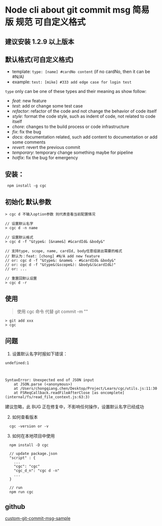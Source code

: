 # Node cli about git commit msg 简易版 规范 可自定义格式

## 建议安装 1.2.9 以上版本

## 默认格式(可自定义格式)

- template: `type: [name] #cardNo content` (if no cardNo, then it can be #N/A)
- example: `test: [mike] #333 add edge case for login test`

`type` only can be one of these types and their meaning as show follow:

- _feat_: new feature
- _test_: add or change some test case
- _refactor_: refactor of the code and not change the behavior of code itself
- _style_: format the code style, such as indent of code, not related to code itself
- _chore_: changes to the build process or code infrastructure
- _fix_: fix the bug
- _docs_: documentation related, such add content to documentation or add some comments
- _revert_: revert the previous commit
- _temporary_: temporary change something maybe for pipeline
- _hotfix_: fix the bug for emergency

## 安装：

```
 npm install -g cgc
```

## 初始化 默认参数

```
> cgc d 不输入option参数 则代表查看当前配置情况

// 设置默认名字
> cgc d -n name

// 设置默认格式
> cgc d -f "&type&: [&name&] #&cardId& &body&"

// 支持type, scope, name, cardId, body任意组装出需要的格式
// 默认为：feat: [chong] #N/A add new feature
// or: cgc d -f "&type&: &name& - #&cardId& &body&"
// or: cgc d -f "&type&(&scope&): &body&(&cardId&)"
// or: ...

// 重置回默认设置
> cgc d -r
```

## 使用

> 使用 cgc 命令 代替 git commit -m ""

```
> git add xxx
> cgc
```

## 问题

1. 设置默认名字时报如下错误：

```
undefined:1



SyntaxError: Unexpected end of JSON input
    at JSON.parse (<anonymous>)
    at /Users/chongqiang.chen/Desktop/Project/Learn/cgc/utils.js:11:30
    at FSReqCallback.readFileAfterClose [as oncomplete] (internal/fs/read_file_context.js:63:3)
```

建议忽略，此 BUG 正在修复中，不影响任何操作，设置默认名字已经成功

2. 如何查看版本

```
  cgc -version or -v
```

3. 如何在本地项目中使用

```
  npm install -D cgc

  // update package.json
  "script" : {
    ...
    "cgc": "cgc"
    "cgc_d_n": "cgc d -n"
    ...
  }

  // run
  npm run cgc
```

## github

[custom-git-commit-msg-sample](https://github.com/chongqiangchen/custom-git-commit-msg-sample)
